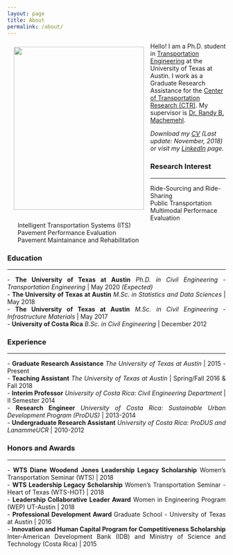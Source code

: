 ```yaml
---
layout: page
title: About
permalink: /about/
---
```


<img src="{{ site.baseurl }}/assets/img/nat.jpg" ALIGN="left" style="margin:10px 15px ; width:300px; height:375px;"/>

Hello! I am a Ph.D. student in [Transportation Engineering](http://www.caee.utexas.edu/transportation) at the University of Texas at Austin. I work as a Graduate Research Assistance for the [Center of Transportation Research (CTR)](https://ctr.utexas.edu/). My supervisor is [Dr. Randy B. Machemehl](https://faculty.engr.utexas.edu/machemehl/). <br>

<i>Download my [CV](/downloads/Natalia_ZunigaGarcia.pdf) (Last update: November, 2018) or visit my [LinkedIn](https://www.linkedin.com/in/nzunigag/) page.</i>  

### Research Interest
___

<ul style="list-style-type:none">
  <li>Ride-Sourcing and Ride-Sharing </li>
  <li>Public Transportation </li>
  <li>Multimodal Performace Evaluation</li>
  <li>Intelligent Transportation Systems (ITS) </li>
  <li>Pavement Performance Evaluation</li>
  <li>Pavement Maintainance and Rehabilitation </li>
</ul> 


### Education
___
<p align="justify">
- <b>The University of Texas at Austin</b> <i>Ph.D. in Civil Engineering - Transportation Engineering </i> | May 2020 <i>(Expected)</i>
<br>
- <b>The University of Texas at Austin</b> <i>M.Sc. in Statistics and Data Sciences</i> | May 2018 
<br>
- <b>The University of Texas at Austin</b> <i>M.Sc. in Civil Engineering - Infrastructure Materials</i> | May 2017
<br>
- <b>University of Costa Rica</b> <i>B.Sc. in Civil Engineering</i> | December 2012
</p>

### Experience
___
<p align="justify">
- <b>Graduate Research Assistance</b> <i>The University of Texas at Austin </i> | 2015 - Present
<br>
- <b>Teaching Assistant</b> <i>The University of Texas at Austin</i> | Spring/Fall 2016 & Fall 2018 <br>
- <b>Interim Professor</b> <i>University of Costa Rica: Civil Engineering Department</i> | II Semester 2014
<br>
- <b>Research Engineer</b> <i>University of Costa Rica: Sustainable Urban Development Program (ProDUS)</i> | 2013-2014
<br>
- <b>Undergraduate Research Assistant</b> <i>University of Costa Rica: ProDUS and LanammeUCR</i> | 2010-2012
<br>
</p>

### Honors and Awards
___
<p align="justify">
- <b>WTS Diane Woodend Jones Leadership Legacy Scholarship</b> Women’s Transportation Seminar (WTS) | 2018 <br>
- <b>WTS Leadership Legacy Scholarship</b> Women’s Transportation Seminar - Heart of Texas (WTS-HOT) | 2018 <br>
- <b>Leadership	Collaborative	Leader	Award</b> Women in	Engineering Program (WEP) UT-Austin | 2018 <br>
- <b>Professional Development Award </b> Graduate School - University of Texas at Austin | 2016 <br>
- <b>Innovation and Human Capital Program for Competitiveness Scholarship</b> <br>
  Inter-American Development Bank (IDB) and Ministry of Science and Technology (Costa Rica) | 2015 <br>
</p>
